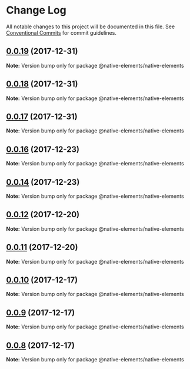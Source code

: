 # Change Log

All notable changes to this project will be documented in this file.
See [Conventional Commits](https://conventionalcommits.org) for commit guidelines.

<a name="0.0.19"></a>
## [0.0.19](https://github.com/equinusocio/native-elements/compare/@native-elements/native-elements@0.0.18...@native-elements/native-elements@0.0.19) (2017-12-31)




**Note:** Version bump only for package @native-elements/native-elements

<a name="0.0.18"></a>
## [0.0.18](https://github.com/equinusocio/native-elements/compare/@native-elements/native-elements@0.0.17...@native-elements/native-elements@0.0.18) (2017-12-31)




**Note:** Version bump only for package @native-elements/native-elements

<a name="0.0.17"></a>
## [0.0.17](https://github.com/equinusocio/native-elements/compare/@native-elements/native-elements@0.0.16...@native-elements/native-elements@0.0.17) (2017-12-31)




**Note:** Version bump only for package @native-elements/native-elements

<a name="0.0.16"></a>
## [0.0.16](https://github.com/equinusocio/native-elements/compare/@native-elements/native-elements@0.0.14...@native-elements/native-elements@0.0.16) (2017-12-23)




**Note:** Version bump only for package @native-elements/native-elements

<a name="0.0.14"></a>
## [0.0.14](https://github.com/equinusocio/native-elements/compare/@native-elements/native-elements@0.0.12...@native-elements/native-elements@0.0.14) (2017-12-23)




**Note:** Version bump only for package @native-elements/native-elements

<a name="0.0.12"></a>
## [0.0.12](https://github.com/equinusocio/native-elements/compare/@native-elements/native-elements@0.0.11...@native-elements/native-elements@0.0.12) (2017-12-20)




**Note:** Version bump only for package @native-elements/native-elements

<a name="0.0.11"></a>
## [0.0.11](https://github.com/equinusocio/native-elements/compare/@native-elements/native-elements@0.0.10...@native-elements/native-elements@0.0.11) (2017-12-20)




**Note:** Version bump only for package @native-elements/native-elements

<a name="0.0.10"></a>
## [0.0.10](https://github.com/equinusocio/native-elements/compare/@native-elements/native-elements@0.0.9...@native-elements/native-elements@0.0.10) (2017-12-17)




**Note:** Version bump only for package @native-elements/native-elements

<a name="0.0.9"></a>
## [0.0.9](https://github.com/equinusocio/native-elements/compare/@native-elements/native-elements@0.0.8...@native-elements/native-elements@0.0.9) (2017-12-17)




**Note:** Version bump only for package @native-elements/native-elements

<a name="0.0.8"></a>
## [0.0.8](https://github.com/equinusocio/native-elements/compare/@native-elements/native-elements@0.0.7...@native-elements/native-elements@0.0.8) (2017-12-17)




**Note:** Version bump only for package @native-elements/native-elements
